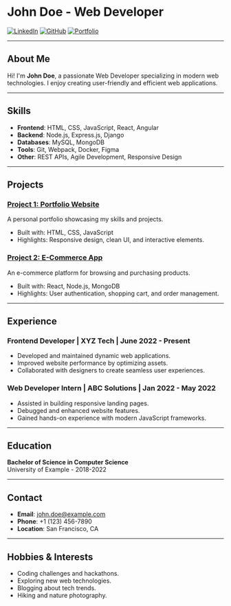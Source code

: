 # John Doe - Web Developer

[![LinkedIn](https://img.shields.io/badge/-LinkedIn-blue?logo=linkedin&logoColor=white)](https://www.linkedin.com/in/johndoe)
[![GitHub](https://img.shields.io/badge/-GitHub-black?logo=github&logoColor=white)](https://github.com/johndoe)
[![Portfolio](https://img.shields.io/badge/-Portfolio-orange?logo=firefox&logoColor=white)](https://johndoe.com)

---

## About Me

Hi! I'm **John Doe**, a passionate Web Developer specializing in modern web technologies. I enjoy creating user-friendly and efficient web applications.

---

## Skills

- **Frontend**: HTML, CSS, JavaScript, React, Angular
- **Backend**: Node.js, Express.js, Django
- **Databases**: MySQL, MongoDB
- **Tools**: Git, Webpack, Docker, Figma
- **Other**: REST APIs, Agile Development, Responsive Design

---

## Projects

### [Project 1: Portfolio Website](https://github.com/johndoe/portfolio)
A personal portfolio showcasing my skills and projects.

- Built with: HTML, CSS, JavaScript
- Highlights: Responsive design, clean UI, and interactive elements.

### [Project 2: E-Commerce App](https://github.com/johndoe/ecommerce-app)
An e-commerce platform for browsing and purchasing products.

- Built with: React, Node.js, MongoDB
- Highlights: User authentication, shopping cart, and order management.

---

## Experience

### Frontend Developer | XYZ Tech | June 2022 - Present
- Developed and maintained dynamic web applications.
- Improved website performance by optimizing assets.
- Collaborated with designers to create seamless user experiences.

### Web Developer Intern | ABC Solutions | Jan 2022 - May 2022
- Assisted in building responsive landing pages.
- Debugged and enhanced website features.
- Gained hands-on experience with modern JavaScript frameworks.

---

## Education

**Bachelor of Science in Computer Science**  
University of Example - 2018-2022  

---

## Contact

- **Email**: [john.doe@example.com](mailto:john.doe@example.com)
- **Phone**: +1 (123) 456-7890
- **Location**: San Francisco, CA

---

## Hobbies & Interests

- Coding challenges and hackathons.
- Exploring new web technologies.
- Blogging about tech trends.
- Hiking and nature photography.
